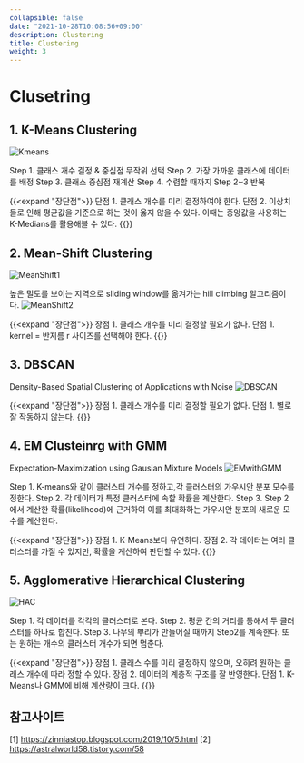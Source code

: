 ```yaml
---
collapsible: false
date: "2021-10-28T10:08:56+09:00"
description: Clustering
title: Clustering
weight: 3
---
```


# Clusetring

## 1. K-Means Clustering
![Kmeans](images/posts/machine_learning/kmeansClustering.gif)

Step 1. 클래스 개수 결정 & 중심점 무작위 선택
Step 2. 가장 가까운 클래스에 데이터를 배정
Step 3. 클래스 중심점 재계산
Step 4. 수렴할 때까지 Step 2~3 반복

{{<expand "장단점">}}
단점 1. 클래스 개수를 미리 결정하여야 한다.
단점 2. 이상치들로 인해 평균값을 기준으로 하는 것이 옳지 않을 수 있다. 이때는 중앙값을 사용하는 K-Medians를 활용해볼 수 있다.
{{</expand>}}

## 2. Mean-Shift Clustering
![MeanShift1](images/posts/machine_learning/meanShiftClustering1.gif)

높은 밀도를 보이는 지역으로 sliding window를 옮겨가는 hill climbing 알고리즘이다.
![MeanShift2](images/posts/machine_learning/meanShiftClustering2.gif)

{{<expand "장단점">}}
장점 1. 클래스 개수를 미리 결정할 필요가 없다.
단점 1. kernel = 반지름 r 사이즈를 선택해야 한다.
{{</expand>}}

## 3. DBSCAN
Density-Based Spatial Clustering of Applications with Noise
![DBSCAN](images/posts/machine_learning/DBSCAN.gif)

{{<expand "장단점">}}
장점 1. 클래스 개수를 미리 결정할 필요가 없다.
단점 1. 별로 잘 작동하지 않는다.
{{</expand>}}

## 4. EM Clusteinrg with GMM
Expectation-Maximization using Gausian Mixture Models
![EMwithGMM](images/posts/machine_learning/EMwithGMM.gif)

Step 1. K-means와 같이 클러스터 개수를 정하고,각 클러스터의 가우시안 분포 모수를 정한다.
Step 2. 각 데이터가 특정 클러스터에 속할 확률을 계산한다.
Step 3. Step 2에서 계산한 확률(likelihood)에 근거하여 이를 최대화하는 가우시안 분포의 새로운 모수를 계산한다.

{{<expand "장단점">}}
장점 1. K-Means보다 유연하다.
장점 2. 각 데이터는 여러 클러스터를 가질 수 있지만, 확률을 계산하여 판단할 수 있다.
{{</expand>}}

## 5. Agglomerative Hierarchical Clustering
![HAC](images/posts/machine_learning/agglomerativeHierarchicalClustering.gif)

Step 1. 각 데이터를 각각의 클러스터로 본다. 
Step 2. 평균 간의 거리를 통해서 두 클러스터를 하나로 합친다. 
Step 3. 나무의 뿌리가 만들어질 때까지 Step2를 계속한다. 또는 원하는 개수의 클러스터 개수가 되면 멈춘다.

{{<expand "장단점">}}
장점 1. 클래스 수를 미리 결정하지 않으며, 오히려 원하는 클래스 개수에 따라 정할 수 있다.
장점 2. 데이터의 계층적 구조를 잘 반영한다.
단점 1. K-Means나 GMM에 비해 계산량이 크다.
{{</expand>}}

## 참고사이트
[1] https://zinniastop.blogspot.com/2019/10/5.html
[2] https://astralworld58.tistory.com/58
